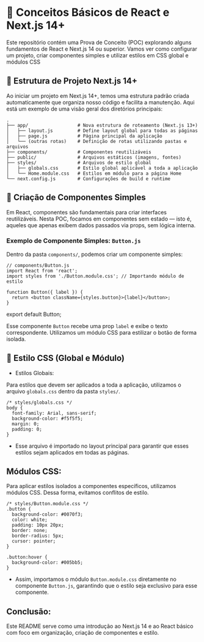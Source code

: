 # 🚀 Conceitos Básicos de React e Next.js 14+

<p aling="center">Este repositório contém uma Prova de Conceito (POC) explorando alguns fundamentos de React e Next.js 14 ou superior. Vamos ver como configurar um projeto, criar componentes simples e utilizar estilos em CSS global e módulos CSS</p>

## 📂 Estrutura de Projeto Next.js 14+

Ao iniciar um projeto em Next.js 14+, temos uma estrutura padrão criada automaticamente que organiza nosso código e facilita a manutenção. Aqui está um exemplo de uma visão geral dos diretórios principais:

```
.
├── app/                  # Nova estrutura de roteamento (Next.js 13+)
│   ├── layout.js         # Define layout global para todas as páginas
│   ├── page.js           # Página principal da aplicação
│   └── (outras rotas)    # Definição de rotas utilizando pastas e arquivos
├── components/           # Componentes reutilizáveis
├── public/               # Arquivos estáticos (imagens, fontes)
├── styles/               # Arquivos de estilo global
│   ├── globals.css       # Estilo global aplicável a toda a aplicação
│   └── Home.module.css   # Estilos em módulo para a página Home
└── next.config.js        # Configurações de build e runtime
```

## 🧩 Criação de Componentes Simples

Em React, componentes são fundamentais para criar interfaces reutilizáveis. Nesta POC, focamos em componentes sem estado — isto é, aqueles que apenas exibem dados passados via props, sem lógica interna.

### Exemplo de Componente Simples: `Button.js`

Dentro da pasta `components/`, podemos criar um componente simples:


```
// components/Button.js
import React from 'react';
import styles from './Button.module.css'; // Importando módulo de estilo

function Button({ label }) {
  return <button className={styles.button}>{label}</button>;
}
```
export default Button;


Esse componente `Button` recebe uma prop `label` e exibe o texto correspondente. Utilizamos um módulo CSS para estilizar o botão de forma isolada.

## 🎨 Estilo CSS (Global e Módulo)


- Estilos Globais: 

Para estilos que devem ser aplicados a toda a aplicação, utilizamos o arquivo `globals.css` dentro da pasta `styles/`.

```
/* styles/globals.css */
body {
  font-family: Arial, sans-serif;
  background-color: #f5f5f5;
  margin: 0;
  padding: 0;
}
```
- Esse arquivo é importado no layout principal para garantir que esses estilos sejam aplicados em todas as páginas.

## Módulos CSS: 

Para aplicar estilos isolados a componentes específicos, utilizamos módulos CSS. Dessa forma, evitamos conflitos de estilo.

```
/* styles/Button.module.css */
.button {
  background-color: #0070f3;
  color: white;
  padding: 10px 20px;
  border: none;
  border-radius: 5px;
  cursor: pointer;
}

.button:hover {
  background-color: #005bb5;
}
```

- Assim, importamos o módulo `Button.module.css` diretamente no componente `Button.js`, garantindo que o estilo seja exclusivo para esse componente.

## Conclusão: 

Este README serve como uma introdução ao Next.js 14 e ao React básico com foco em organização, criação de componentes e estilo.


















                                                                                                                                                                                                                                       
